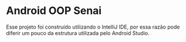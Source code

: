 # Android OOP Senai

Esse projeto foi construído utilizando o IntelliJ IDE, por essa razão pode diferir um pouco da estrutura utilizada pelo Android Studio. 
